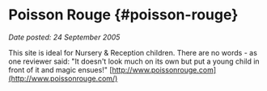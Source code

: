 # Poisson Rouge {#poisson-rouge}

_Date posted: 24 September 2005_

This site is ideal for Nursery & Reception children. There are no words - as one reviewer said: "It doesn't look much on its own but put a young child in front of it and magic ensues!" [http://www.poissonrouge.com](http://www.poissonrouge.com/)